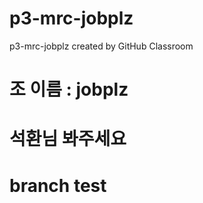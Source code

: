 # p3-mrc-jobplz
p3-mrc-jobplz created by GitHub Classroom

# 조 이름 : jobplz

# 석환님 봐주세요

# branch test

